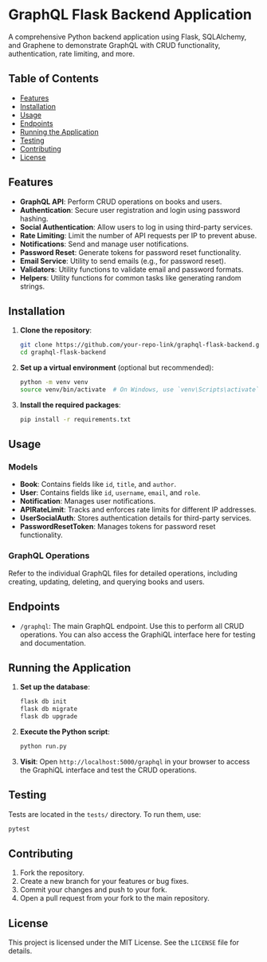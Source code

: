 # GraphQL Flask Backend Application

A comprehensive Python backend application using Flask, SQLAlchemy, and Graphene to demonstrate GraphQL with CRUD functionality, authentication, rate limiting, and more.

## Table of Contents

- [Features](#features)
- [Installation](#installation)
- [Usage](#usage)
- [Endpoints](#endpoints)
- [Running the Application](#running-the-application)
- [Testing](#testing)
- [Contributing](#contributing)
- [License](#license)

## Features

- **GraphQL API**: Perform CRUD operations on books and users.
- **Authentication**: Secure user registration and login using password hashing.
- **Social Authentication**: Allow users to log in using third-party services.
- **Rate Limiting**: Limit the number of API requests per IP to prevent abuse.
- **Notifications**: Send and manage user notifications.
- **Password Reset**: Generate tokens for password reset functionality.
- **Email Service**: Utility to send emails (e.g., for password reset).
- **Validators**: Utility functions to validate email and password formats.
- **Helpers**: Utility functions for common tasks like generating random strings.

## Installation

1. **Clone the repository**:
   ```bash
   git clone https://github.com/your-repo-link/graphql-flask-backend.git
   cd graphql-flask-backend
   ```

2. **Set up a virtual environment** (optional but recommended):
   ```bash
   python -m venv venv
   source venv/bin/activate  # On Windows, use `venv\Scripts\activate`
   ```

3. **Install the required packages**:
   ```bash
   pip install -r requirements.txt
   ```

## Usage

### Models

- **Book**: Contains fields like `id`, `title`, and `author`.
- **User**: Contains fields like `id`, `username`, `email`, and `role`.
- **Notification**: Manages user notifications.
- **APIRateLimit**: Tracks and enforces rate limits for different IP addresses.
- **UserSocialAuth**: Stores authentication details for third-party services.
- **PasswordResetToken**: Manages tokens for password reset functionality.

### GraphQL Operations

Refer to the individual GraphQL files for detailed operations, including creating, updating, deleting, and querying books and users.

## Endpoints

- `/graphql`: The main GraphQL endpoint. Use this to perform all CRUD operations. You can also access the GraphiQL interface here for testing and documentation.

## Running the Application

1. **Set up the database**:
   ```bash
   flask db init
   flask db migrate
   flask db upgrade
   ```

2. **Execute the Python script**:
   ```bash
   python run.py
   ```

3. **Visit**:
   Open `http://localhost:5000/graphql` in your browser to access the GraphiQL interface and test the CRUD operations.

## Testing

Tests are located in the `tests/` directory. To run them, use:

```bash
pytest
```

## Contributing

1. Fork the repository.
2. Create a new branch for your features or bug fixes.
3. Commit your changes and push to your fork.
4. Open a pull request from your fork to the main repository.

## License

This project is licensed under the MIT License. See the `LICENSE` file for details.